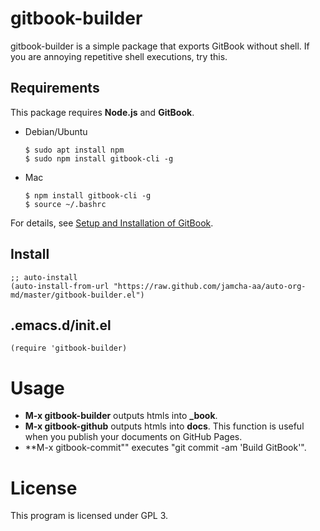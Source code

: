 # gitbook-builder

gitbook-builder is a simple package that exports GitBook without shell. If you are annoying repetitive shell executions, try this.

## Requirements

This package requires **Node.js** and **GitBook**.

- Debian/Ubuntu

  ```
  $ sudo apt install npm
  $ sudo npm install gitbook-cli -g
  ```

- Mac

  ```
  $ npm install gitbook-cli -g
  $ source ~/.bashrc 
  ```

For details, see [Setup and Installation of GitBook](https://toolchain.gitbook.com/setup.html).

## Install

```emacs-lisp
;; auto-install
(auto-install-from-url "https://raw.github.com/jamcha-aa/auto-org-md/master/gitbook-builder.el")
```

## .emacs.d/init.el

```emacs-lisp
(require 'gitbook-builder)
```

# Usage

  - **M-x gitbook-builder** outputs htmls into **_book**.
  - **M-x gitbook-github** outputs htmls into **docs**. This function is useful when you publish your documents on GitHub Pages.
  - **M-x gitbook-commit"" executes "git commit -am 'Build GitBook'".

# License
 This program is licensed under GPL 3.
